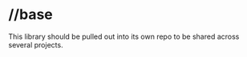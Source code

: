 # //base

This library should be pulled out into its own repo to be shared across several projects.

